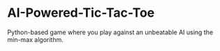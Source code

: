 # AI-Powered-Tic-Tac-Toe
Python-based game where you play against an unbeatable AI using the min-max algorithm.
